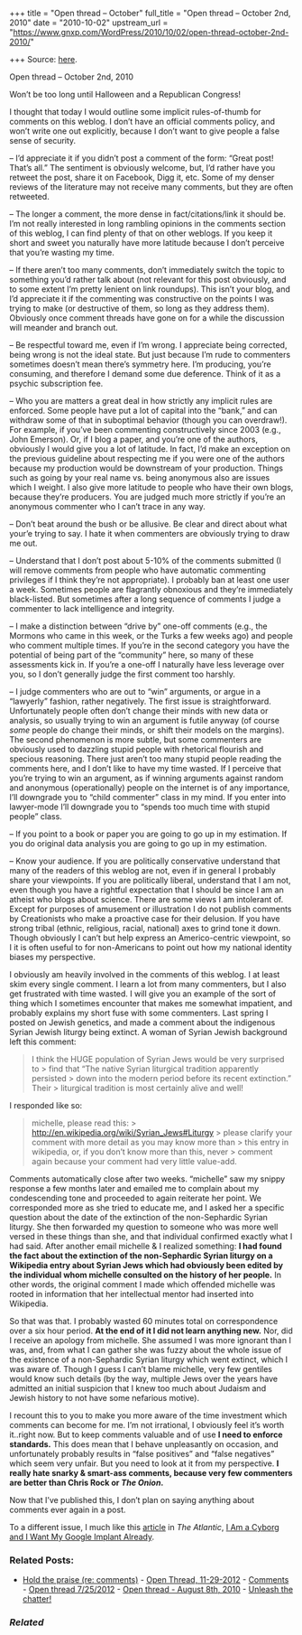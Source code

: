 +++
title = "Open thread – October"
full_title = "Open thread – October 2nd, 2010"
date = "2010-10-02"
upstream_url = "https://www.gnxp.com/WordPress/2010/10/02/open-thread-october-2nd-2010/"

+++
Source: [here](https://www.gnxp.com/WordPress/2010/10/02/open-thread-october-2nd-2010/).

Open thread – October 2nd, 2010

Won’t be too long until Halloween and a Republican Congress!

I thought that today I would outline some implicit rules-of-thumb for comments on this weblog. I don’t have an official comments policy, and won’t write one out explicitly, because I don’t want to give people a false sense of security.

  
– I’d appreciate it if you didn’t post a comment of the form: “Great post! That’s all.” The sentiment is obviously welcome, but, I’d rather have you retweet the post, share it on Facebook, Digg it, etc. Some of my denser reviews of the literature may not receive many comments, but they are often retweeted.

– The longer a comment, the more dense in fact/citations/link it should be. I’m not really interested in long rambling opinions in the comments section of this weblog, I can find plenty of that on other weblogs. If you keep it short and sweet you naturally have more latitude because I don’t perceive that you’re wasting my time.

– If there aren’t too many comments, don’t immediately switch the topic to something you’d rather talk about (not relevant for this post obviously, and to some extent I’m pretty lenient on link roundups). This isn’t your blog, and I’d appreciate it if the commenting was constructive on the points I was trying to make (or destructive of them, so long as they address them). Obviously once comment threads have gone on for a while the discussion will meander and branch out.

– Be respectful toward me, even if I’m wrong. I appreciate being corrected, being wrong is not the ideal state. But just because I’m rude to commenters sometimes doesn’t mean there’s symmetry here. I’m producing, you’re consuming, and therefore I demand some due deference. Think of it as a psychic subscription fee.

– Who you are matters a great deal in how strictly any implicit rules are enforced. Some people have put a lot of capital into the “bank,” and can withdraw some of that in suboptimal behavior (though you can overdraw!). For example, if you’ve been commenting constructively since 2003 (e.g., John Emerson). Or, if I blog a paper, and you’re one of the authors, obviously I would give you a lot of latitude. In fact, I’d make an exception on the previous guideline about respecting me if you were one of the authors because my production would be downstream of your production. Things such as going by your real name vs. being anonymous also are issues which I weight. I also give more latitude to people who have their own blogs, because they’re producers. You are judged much more strictly if you’re an anonymous commenter who I can’t trace in any way.

– Don’t beat around the bush or be allusive. Be clear and direct about what your’e trying to say. I hate it when commenters are obviously trying to draw me out.

– Understand that I don’t post about 5-10% of the comments submitted (I will remove comments from people who have automatic commenting privileges if I think they’re not appropriate). I probably ban at least one user a week. Sometimes people are flagrantly obnoxious and they’re immediately black-listed. But sometimes after a long sequence of comments I judge a commenter to lack intelligence and integrity.

– I make a distinction between “drive by” one-off comments (e.g., the Mormons who came in this week, or the Turks a few weeks ago) and people who comment multiple times. If you’re in the second category you have the potential of being part of the “community” here, so many of these assessments kick in. If you’re a one-off I naturally have less leverage over you, so I don’t generally judge the first comment too harshly.

– I judge commenters who are out to “win” arguments, or argue in a “lawyerly” fashion, rather negatively. The first issue is straightforward. Unfortunately people often don’t change their minds with new data or analysis, so usually trying to win an argument is futile anyway (of course *some* people do change their minds, or shift their models on the margins). The second phenomenon is more subtle, but some commenters are obviously used to dazzling stupid people with rhetorical flourish and specious reasoning. There just aren’t too many stupid people reading the comments here, and I don’t like to have my time wasted. If I perceive that you’re trying to win an argument, as if winning arguments against random and anonymous (operationally) people on the internet is of any importance, I’ll downgrade you to “child commenter” class in my mind. If you enter into lawyer-mode I’ll downgrade you to “spends too much time with stupid people” class.

– If you point to a book or paper you are going to go up in my estimation. If you do original data analysis you are going to go up in my estimation.

– Know your audience. If you are politically conservative understand that many of the readers of this weblog are not, even if in general I probably share your viewpoints. If you are politically liberal, understand that I am not, even though you have a rightful expectation that I should be since I am an atheist who blogs about science. There are some views I am intolerant of. Except for purposes of amusement or illustration I do not publish comments by Creationists who make a proactive case for their delusion. If you have strong tribal (ethnic, religious, racial, national) axes to grind tone it down. Though obviously I can’t but help express an Americo-centric viewpoint, so I it is often useful to for non-Americans to point out how my national identity biases my perspective.

I obviously am heavily involved in the comments of this weblog. I at least skim every single comment. I learn a lot from many commenters, but I also get frustrated with time wasted. I will give you an example of the sort of thing which I sometimes encounter that makes me somewhat impatient, and probably explains my short fuse with some commenters. Last spring I posted on Jewish genetics, and made a comment about the indigenous Syrian Jewish liturgy being extinct. A woman of Syrian Jewish background left this comment:

> I think the HUGE population of Syrian Jews would be very surprised to > find that “The native Syrian liturgical tradition apparently persisted > down into the modern period before its recent extinction.” Their > liturgical tradition is most certainly alive and well!

I responded like so:

> michelle, please read this: >
> http://en.wikipedia.org/wiki/Syrian_Jews#Liturgy >
> please clarify your comment with more detail as you may know more than > this entry in wikipedia, or, if you don’t know more than this, never > comment again because your comment had very little value-add.

Comments automatically close after two weeks. “michelle” saw my snippy response a few months later and emailed me to complain about my condescending tone and proceeded to again reiterate her point. We corresponded more as she tried to educate me, and I asked her a specific question about the date of the extinction of the non-Sephardic Syrian liturgy. She then forwarded my question to someone who was more well versed in these things than she, and that individual confirmed exactly what I had said. After another email michelle & I realized something: **I had found the fact about the extinction of the non-Sephardic Syrian liturgy on a Wikipedia entry about Syrian Jews which had obviously been edited by the individual whom michelle consulted on the history of her people.** In other words, the original comment I made which offended michelle was rooted in information that her intellectual mentor had inserted into Wikipedia.

So that was that. I probably wasted 60 minutes total on correspondence over a six hour period. **At the end of it I did not learn anything new.** Nor, did I receive an apology from michelle. She assumed I was more ignorant than I was, and, from what I can gather she was fuzzy about the whole issue of the existence of a non-Sephardic Syrian liturgy which went extinct, which I was aware of. Though I guess I can’t blame michelle, very few gentiles would know such details (by the way, multiple Jews over the years have admitted an initial suspicion that I knew too much about Judaism and Jewish history to not have some nefarious motive).

I recount this to you to make you more aware of the time investment which comments can become for me. I’m not irrational, I obviously feel it’s worth it..right now. But to keep comments valuable and of use **I need to enforce standards.** This does mean that I behave unpleasantly on occasion, and unfortunately probably results in “false positives” and “false negatives” which seem very unfair. But you need to look at it from my perspective. **I really hate snarky & smart-ass comments, because very few commenters are better than Chris Rock or *The Onion*.**

Now that I’ve published this, I don’t plan on saying anything about comments ever again in a post.

To a different issue, I much like this [article](http://www.theatlantic.com/technology/archive/2010/09/i-am-cyborg-and-i-want-my-google-implant-already/63806/) in *The Atlantic*, [I Am a Cyborg and I Want My Google Implant Already](http://www.theatlantic.com/technology/archive/2010/09/i-am-cyborg-and-i-want-my-google-implant-already/63806/).

### Related Posts:

- [Hold the praise (re:
  comments)](https://www.gnxp.com/WordPress/2011/06/01/hold-the-praise-re-comments/) - [Open Thread,
  11-29-2012](https://www.gnxp.com/WordPress/2012/11/29/open-thread-11-29-2012/) - [Comments](https://www.gnxp.com/WordPress/2008/09/28/comments/) - [Open thread
  7/25/2012](https://www.gnxp.com/WordPress/2012/07/25/open-thread-7252012/) - [Open thread - August 8th,
  2010](https://www.gnxp.com/WordPress/2010/08/08/open-thread-2/) - [Unleash the
  chatter!](https://www.gnxp.com/WordPress/2013/01/27/unleash-the-chatter/)

### *Related*

[](https://www.addtoany.com/add_to/facebook?linkurl=https%3A%2F%2Fwww.gnxp.com%2FWordPress%2F2010%2F10%2F02%2Fopen-thread-october-2nd-2010%2F&linkname=Open%20thread%20%E2%80%93%20October%202nd%2C%202010 "Facebook")[](https://www.addtoany.com/add_to/twitter?linkurl=https%3A%2F%2Fwww.gnxp.com%2FWordPress%2F2010%2F10%2F02%2Fopen-thread-october-2nd-2010%2F&linkname=Open%20thread%20%E2%80%93%20October%202nd%2C%202010 "Twitter")[](https://www.addtoany.com/add_to/email?linkurl=https%3A%2F%2Fwww.gnxp.com%2FWordPress%2F2010%2F10%2F02%2Fopen-thread-october-2nd-2010%2F&linkname=Open%20thread%20%E2%80%93%20October%202nd%2C%202010 "Email")[](https://www.addtoany.com/share)
